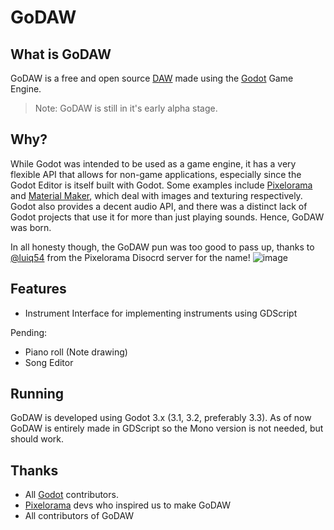 # GoDAW

What is GoDAW
--
GoDAW is a free and open source [DAW](https://en.wikipedia.org/wiki/Digital_audio_workstation) made using the [Godot](https://godotengine.org/) Game Engine.

> Note: GoDAW is still in it's early alpha stage.

Why?
--
While Godot was intended to be used as a game engine, it has a very flexible API that allows for non-game applications, especially since the Godot Editor is itself built with Godot. Some examples include [Pixelorama](https://github.com/Orama-Interactive/Pixelorama) and [Material Maker](https://github.com/RodZill4/material-maker), which deal with images and texturing respectively. Godot also provides a decent audio API, and there was a distinct lack of Godot projects that use it for more than just playing sounds. Hence, GoDAW was born.

In all honesty though, the GoDAW pun was too good to pass up, thanks to [@luiq54](https://github.com/luiq54) from the Pixelorama Disocrd server for the name!
![image](https://user-images.githubusercontent.com/11648300/119843934-a05bd480-bf25-11eb-8bd7-74b0d2100b85.png)

Features
--
* Instrument Interface for implementing instruments using GDScript

Pending:
* Piano roll (Note drawing)
* Song Editor

Running
--
GoDAW is developed using Godot 3.x (3.1, 3.2, preferably 3.3). As of now GoDAW is entirely made in GDScript so the Mono version is not needed, but should work.

Thanks
--
* All [Godot](https://github.com/godotengine/godot) contributors. 
* [Pixelorama](https://github.com/Orama-Interactive/Pixelorama) devs who inspired us to make GoDAW
* All contributors of GoDAW
